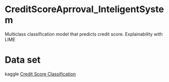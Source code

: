 # CreditScoreAprroval_InteligentSystem
Multiclass classification model that predicts credit score. Explainability with LIME


# Data set 
kaggle [Credit Score Classification](https://www.kaggle.com/datasets/parisrohan/credit-score-classification)
